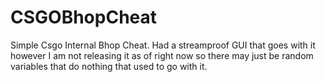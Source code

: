 # CSGOBhopCheat
 
Simple Csgo Internal Bhop Cheat. Had a streamproof GUI that goes with it however I am not releasing it as of right now so there may just be random variables that do nothing that used to go with it.
